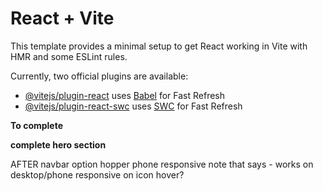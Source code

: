 # React + Vite

This template provides a minimal setup to get React working in Vite with HMR and some ESLint rules.

Currently, two official plugins are available:

- [@vitejs/plugin-react](https://github.com/vitejs/vite-plugin-react/blob/main/packages/plugin-react/README.md) uses [Babel](https://babeljs.io/) for Fast Refresh
- [@vitejs/plugin-react-swc](https://github.com/vitejs/vite-plugin-react-swc) uses [SWC](https://swc.rs/) for Fast Refresh

**To complete**
<!-- include GitHub Portfolio link -->
<!-- carousel slider for projects -->
<!-- emailJS to collect messages sent  -->
<!-- link resume (update resume) -->
<!-- mouse tracking in about me section -->
**complete hero section**
<!-- navbar links -->
<!-- contact modal -->
<!-- view my work btn  -->
<!-- email link in navbar -->

AFTER
navbar option hopper
phone responsive
note that says - works on desktop/phone responsive on icon hover?